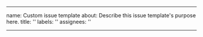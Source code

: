 
---
name: Custom issue template
about: Describe this issue template's purpose here.
title: ''
labels: ''
assignees: ''

---

